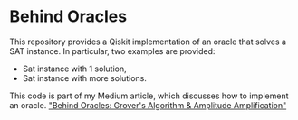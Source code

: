 # Behind Oracles
This repository provides a Qiskit implementation of an oracle that solves a SAT instance.
In particular, two examples are provided:
 - Sat instance with 1 solution,
 - Sat instance with more solutions.

This code is part of my Medium article, which discusses how to implement an oracle. ["Behind Oracles: Grover's Algorithm & Amplitude Amplification"](https://medium.com/@Brotherhood94/46b928b46f1e?source=friends_link&sk=3430cf551467eead4b0e5e8cce9f0548)

